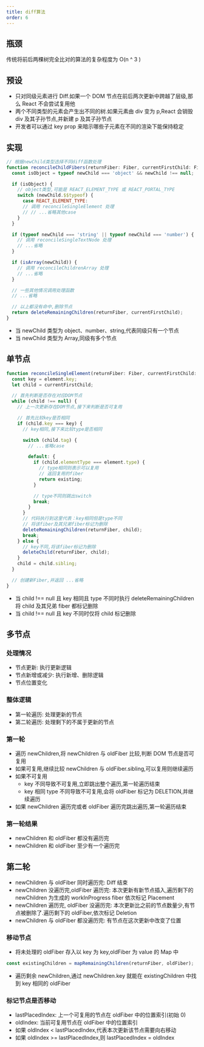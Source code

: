 ```yaml
---
title: diff算法
order: 6
---
```


## 瓶颈

传统将前后两棵树完全比对的算法的复杂程度为 O(n ^ 3 )

## 预设

- 只对同级元素进行 Diff.如果一个 DOM 节点在前后两次更新中跨越了层级,那么 React 不会尝试复用他
- 两个不同类型的元素会产生出不同的树.如果元素由 div 变为 p,React 会销毁 div 及其子孙节点,并新建 p 及其子孙节点
- 开发者可以通过 key prop 来暗示哪些子元素在不同的渲染下能保持稳定

## 实现

```js
// 根据newChild类型选择不同diff函数处理
function reconcileChildFibers(returnFiber: Fiber, currentFirstChild: Fiber | null, newChild: any): Fiber | null {
  const isObject = typeof newChild === 'object' && newChild !== null;

  if (isObject) {
    // object类型,可能是 REACT_ELEMENT_TYPE 或 REACT_PORTAL_TYPE
    switch (newChild.$$typeof) {
      case REACT_ELEMENT_TYPE:
      // 调用 reconcileSingleElement 处理
      // // ...省略其他case
    }
  }

  if (typeof newChild === 'string' || typeof newChild === 'number') {
    // 调用 reconcileSingleTextNode 处理
    // ...省略
  }

  if (isArray(newChild)) {
    // 调用 reconcileChildrenArray 处理
    // ...省略
  }

  // 一些其他情况调用处理函数
  // ...省略

  // 以上都没有命中,删除节点
  return deleteRemainingChildren(returnFiber, currentFirstChild);
}
```

- 当 newChild 类型为 object、number、string,代表同级只有一个节点
- 当 newChild 类型为 Array,同级有多个节点

## 单节点

```js
function reconcileSingleElement(returnFiber: Fiber, currentFirstChild: Fiber | null, element: ReactElement): Fiber {
  const key = element.key;
  let child = currentFirstChild;

  // 首先判断是否存在对应DOM节点
  while (child !== null) {
    // 上一次更新存在DOM节点,接下来判断是否可复用

    // 首先比较key是否相同
    if (child.key === key) {
      // key相同,接下来比较type是否相同

      switch (child.tag) {
        // ...省略case

        default: {
          if (child.elementType === element.type) {
            // type相同则表示可以复用
            // 返回复用的fiber
            return existing;
          }

          // type不同则跳出switch
          break;
        }
      }
      // 代码执行到这里代表：key相同但是type不同
      // 将该fiber及其兄弟fiber标记为删除
      deleteRemainingChildren(returnFiber, child);
      break;
    } else {
      // key不同,将该fiber标记为删除
      deleteChild(returnFiber, child);
    }
    child = child.sibling;
  }

  // 创建新Fiber,并返回 ...省略
}
```

- 当 child !== null 且 key 相同且 type 不同时执行 deleteRemainingChildren 将 child 及其兄弟 fiber 都标记删除
- 当 child !== null 且 key 不同时仅将 child 标记删除

## 多节点

### 处理情况

- 节点更新: 执行更新逻辑
- 节点新增或减少: 执行新增、删除逻辑
- 节点位置变化

### 整体逻辑

- 第一轮遍历: 处理更新的节点
- 第二轮遍历: 处理剩下的不属于更新的节点

### 第一轮

- 遍历 newChildren,将 newChildren 与 oldFiber 比较,判断 DOM 节点是否可复用
- 如果可复用,继续比较 newChildren 与 oldFiber.sibling,可以复用则继续遍历
- 如果不可复用
  - key 不同导致不可复用,立即跳出整个遍历,第一轮遍历结束
  - key 相同 type 不同导致不可复用,会将 oldFiber 标记为 DELETION,并继续遍历
- 如果 newChildren 遍历完或者 oldFiber 遍历完跳出遍历,第一轮遍历结束

### 第一轮结果

- newChildren 和 oldFiber 都没有遍历完
- newChildren 和 oldFiber 至少有一个遍历完

## 第二轮

- newChildren 与 oldFiber 同时遍历完: Diff 结束
- newChildren 没遍历完,oldFiber 遍历完: 本次更新有新节点插入,遍历剩下的 newChildren 为生成的 workInProgress fiber 依次标记 Placement
- newChildren 遍历完, oldFiber 没遍历完: 本次更新比之前的节点数量少,有节点被删除了.遍历剩下的 oldFiber,依次标记 Deletion
- newChildren 与 oldFiber 都没遍历完: 有节点在这次更新中改变了位置

### 移动节点

- 将未处理的 oldFiber 存入以 key 为 key,oldFiber 为 value 的 Map 中

```js
const existingChildren = mapRemainingChildren(returnFiber, oldFiber);
```

- 遍历剩余 newChildren,通过 newChildren.key 就能在 existingChildren 中找到 key 相同的 oldFiber

### 标记节点是否移动

- lastPlacedIndex: 上一个可复用的节点在 oldFiber 中的位置索引(初始 0)
- oldIndex: 当前可复用节点在 oldFiber 中的位置索引
- 如果 oldIndex < lastPlacedIndex,代表本次更新该节点需要向右移动
- 如果 oldIndex >= lastPlacedIndex,则 lastPlacedIndex = oldIndex
